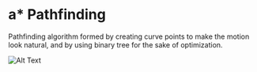 # a* Pathfinding
Pathfinding algorithm formed by creating curve points to make the motion look natural, and by using binary tree for the sake of optimization.

![Alt Text](https://media.giphy.com/media/2hGYNDxWQUwaCAU7RA/giphy.gif)
